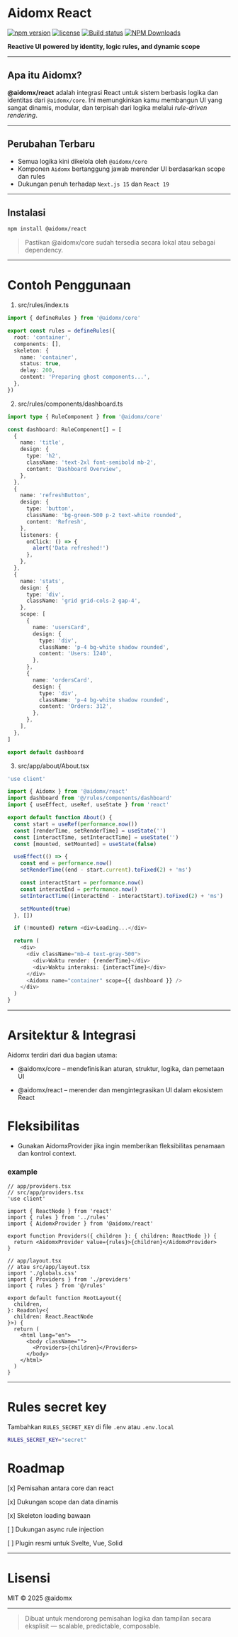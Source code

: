 # Aidomx React

[![npm version](https://img.shields.io/npm/v/@aidomx/react?color=blue&label=npm)](https://www.npmjs.com/package/@aidomx/react)
[![license](https://img.shields.io/npm/l/@aidomx/react?cacheSeconds=60)](LICENSE)
[![Build status](https://github.com/aidomx/react/actions/workflows/ci.yml/badge.svg)](#)
[![NPM Downloads](https://img.shields.io/npm/dw/%40aidomx%2Freact)](#)

**Reactive UI powered by identity, logic rules, and dynamic scope**

---

## Apa itu Aidomx?

**@aidomx/react** adalah integrasi React untuk sistem berbasis logika dan identitas dari `@aidomx/core`. Ini memungkinkan kamu membangun UI yang sangat dinamis, modular, dan terpisah dari logika melalui _rule-driven rendering_.

---

## Perubahan Terbaru

- Semua logika kini dikelola oleh `@aidomx/core`
- Komponen `Aidomx` bertanggung jawab merender UI berdasarkan scope dan rules
- Dukungan penuh terhadap `Next.js 15` dan `React 19`

---

## Instalasi

```bash
npm install @aidomx/react
```

> Pastikan @aidomx/core sudah tersedia secara lokal atau sebagai dependency.

---

# Contoh Penggunaan

1. src/rules/index.ts

```ts
import { defineRules } from '@aidomx/core'

export const rules = defineRules({
  root: 'container',
  components: [],
  skeleton: {
    name: 'container',
    status: true,
    delay: 200,
    content: 'Preparing ghost components...',
  },
})
```

2. src/rules/components/dashboard.ts

```ts
import type { RuleComponent } from '@aidomx/core'

const dashboard: RuleComponent[] = [
  {
    name: 'title',
    design: {
      type: 'h2',
      className: 'text-2xl font-semibold mb-2',
      content: 'Dashboard Overview',
    },
  },
  {
    name: 'refreshButton',
    design: {
      type: 'button',
      className: 'bg-green-500 p-2 text-white rounded',
      content: 'Refresh',
    },
    listeners: {
      onClick: () => {
        alert('Data refreshed!')
      },
    },
  },
  {
    name: 'stats',
    design: {
      type: 'div',
      className: 'grid grid-cols-2 gap-4',
    },
    scope: [
      {
        name: 'usersCard',
        design: {
          type: 'div',
          className: 'p-4 bg-white shadow rounded',
          content: 'Users: 1240',
        },
      },
      {
        name: 'ordersCard',
        design: {
          type: 'div',
          className: 'p-4 bg-white shadow rounded',
          content: 'Orders: 312',
        },
      },
    ],
  },
]

export default dashboard
```

3. src/app/about/About.tsx

```ts
'use client'

import { Aidomx } from '@aidomx/react'
import dashboard from '@/rules/components/dashboard'
import { useEffect, useRef, useState } from 'react'

export default function About() {
  const start = useRef(performance.now())
  const [renderTime, setRenderTime] = useState('')
  const [interactTime, setInteractTime] = useState('')
  const [mounted, setMounted] = useState(false)

  useEffect(() => {
    const end = performance.now()
    setRenderTime((end - start.current).toFixed(2) + 'ms')

    const interactStart = performance.now()
    const interactEnd = performance.now()
    setInteractTime((interactEnd - interactStart).toFixed(2) + 'ms')

    setMounted(true)
  }, [])

  if (!mounted) return <div>Loading...</div>

  return (
    <div>
      <div className="mb-4 text-gray-500">
        <div>Waktu render: {renderTime}</div>
        <div>Waktu interaksi: {interactTime}</div>
      </div>
      <Aidomx name="container" scope={{ dashboard }} />
    </div>
  )
}
```

---

# Arsitektur & Integrasi

Aidomx terdiri dari dua bagian utama:

- @aidomx/core – mendefinisikan aturan, struktur, logika, dan pemetaan UI

- @aidomx/react – merender dan mengintegrasikan UI dalam ekosistem React

# Fleksibilitas

- Gunakan AidomxProvider jika ingin memberikan fleksibilitas penamaan dan kontrol context.

### example

```tsx
// app/providers.tsx
// src/app/providers.tsx
'use client'

import { ReactNode } from 'react'
import { rules } from '../rules'
import { AidomxProvider } from '@aidomx/react'

export function Providers({ children }: { children: ReactNode }) {
  return <AidomxProvider value={rules}>{children}</AidomxProvider>
}
```

```tsx
// app/layout.tsx
// atau src/app/layout.tsx
import './globals.css'
import { Providers } from './providers'
import { rules } from '@/rules'

export default function RootLayout({
  children,
}: Readonly<{
  children: React.ReactNode
}>) {
  return (
    <html lang="en">
      <body className="">
        <Providers>{children}</Providers>
      </body>
    </html>
  )
}
```

---

# Rules secret key

Tambahkan `RULES_SECRET_KEY` di file `.env` atau `.env.local`

```bash
RULES_SECRET_KEY="secret"
```

# Roadmap

[x] Pemisahan antara core dan react

[x] Dukungan scope dan data dinamis

[x] Skeleton loading bawaan

[ ] Dukungan async rule injection

[ ] Plugin resmi untuk Svelte, Vue, Solid

---

# Lisensi

MIT © 2025 @aidomx

---

> Dibuat untuk mendorong pemisahan logika dan tampilan secara eksplisit — scalable, predictable, composable.
